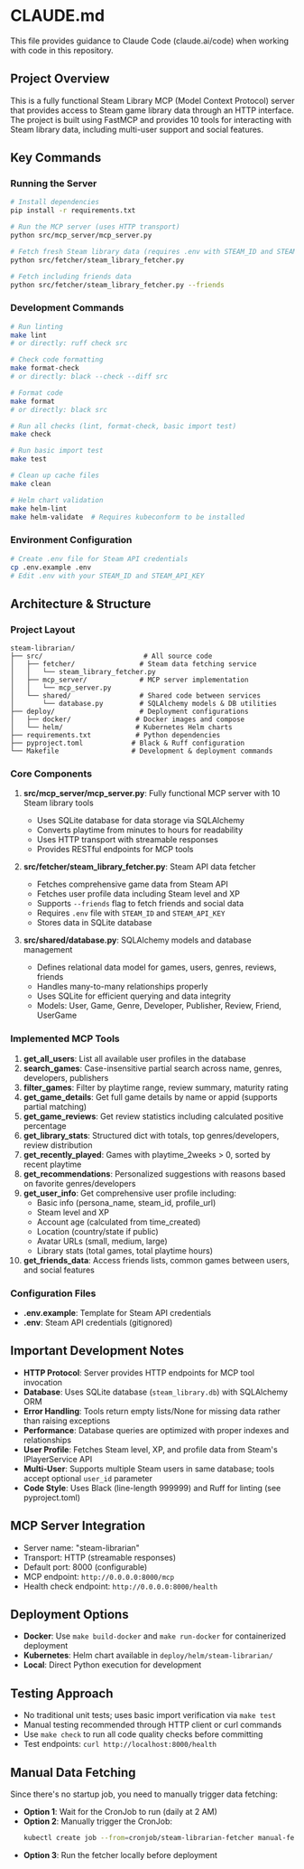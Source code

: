 # CLAUDE.md

This file provides guidance to Claude Code (claude.ai/code) when working with code in this repository.

## Project Overview

This is a fully functional Steam Library MCP (Model Context Protocol) server that provides access to Steam game library data through an HTTP interface. The project is built using FastMCP and provides 10 tools for interacting with Steam library data, including multi-user support and social features.

## Key Commands

### Running the Server
```bash
# Install dependencies
pip install -r requirements.txt

# Run the MCP server (uses HTTP transport)
python src/mcp_server/mcp_server.py

# Fetch fresh Steam library data (requires .env with STEAM_ID and STEAM_API_KEY)
python src/fetcher/steam_library_fetcher.py

# Fetch including friends data
python src/fetcher/steam_library_fetcher.py --friends
```

### Development Commands
```bash
# Run linting
make lint
# or directly: ruff check src

# Check code formatting
make format-check
# or directly: black --check --diff src

# Format code
make format
# or directly: black src

# Run all checks (lint, format-check, basic import test)
make check

# Run basic import test
make test

# Clean up cache files
make clean

# Helm chart validation
make helm-lint
make helm-validate  # Requires kubeconform to be installed
```

### Environment Configuration
```bash
# Create .env file for Steam API credentials
cp .env.example .env
# Edit .env with your STEAM_ID and STEAM_API_KEY
```

## Architecture & Structure

### Project Layout
```
steam-librarian/
├── src/                         # All source code
│   ├── fetcher/                # Steam data fetching service
│   │   └── steam_library_fetcher.py
│   ├── mcp_server/             # MCP server implementation
│   │   └── mcp_server.py
│   └── shared/                 # Shared code between services
│       └── database.py         # SQLAlchemy models & DB utilities
├── deploy/                     # Deployment configurations
│   ├── docker/                # Docker images and compose
│   └── helm/                  # Kubernetes Helm charts
├── requirements.txt           # Python dependencies
├── pyproject.toml            # Black & Ruff configuration
└── Makefile                  # Development & deployment commands
```

### Core Components

1. **src/mcp_server/mcp_server.py**: Fully functional MCP server with 10 Steam library tools
   - Uses SQLite database for data storage via SQLAlchemy
   - Converts playtime from minutes to hours for readability
   - Uses HTTP transport with streamable responses
   - Provides RESTful endpoints for MCP tools

2. **src/fetcher/steam_library_fetcher.py**: Steam API data fetcher
   - Fetches comprehensive game data from Steam API
   - Fetches user profile data including Steam level and XP
   - Supports `--friends` flag to fetch friends and social data
   - Requires `.env` file with `STEAM_ID` and `STEAM_API_KEY`
   - Stores data in SQLite database

3. **src/shared/database.py**: SQLAlchemy models and database management
   - Defines relational data model for games, users, genres, reviews, friends
   - Handles many-to-many relationships properly
   - Uses SQLite for efficient querying and data integrity
   - Models: User, Game, Genre, Developer, Publisher, Review, Friend, UserGame

### Implemented MCP Tools

1. **get_all_users**: List all available user profiles in the database
2. **search_games**: Case-insensitive partial search across name, genres, developers, publishers
3. **filter_games**: Filter by playtime range, review summary, maturity rating
4. **get_game_details**: Get full game details by name or appid (supports partial matching)
5. **get_game_reviews**: Get review statistics including calculated positive percentage
6. **get_library_stats**: Structured dict with totals, top genres/developers, review distribution
7. **get_recently_played**: Games with playtime_2weeks > 0, sorted by recent playtime
8. **get_recommendations**: Personalized suggestions with reasons based on favorite genres/developers
9. **get_user_info**: Get comprehensive user profile including:
   - Basic info (persona_name, steam_id, profile_url)
   - Steam level and XP
   - Account age (calculated from time_created)
   - Location (country/state if public)
   - Avatar URLs (small, medium, large)
   - Library stats (total games, total playtime hours)
10. **get_friends_data**: Access friends lists, common games between users, and social features

### Configuration Files

- **.env.example**: Template for Steam API credentials
- **.env**: Steam API credentials (gitignored)

## Important Development Notes

- **HTTP Protocol**: Server provides HTTP endpoints for MCP tool invocation
- **Database**: Uses SQLite database (`steam_library.db`) with SQLAlchemy ORM
- **Error Handling**: Tools return empty lists/None for missing data rather than raising exceptions
- **Performance**: Database queries are optimized with proper indexes and relationships
- **User Profile**: Fetches Steam level, XP, and profile data from Steam's IPlayerService API
- **Multi-User**: Supports multiple Steam users in same database; tools accept optional `user_id` parameter
- **Code Style**: Uses Black (line-length 999999) and Ruff for linting (see pyproject.toml)

## MCP Server Integration

- Server name: "steam-librarian"
- Transport: HTTP (streamable responses)
- Default port: 8000 (configurable)
- MCP endpoint: `http://0.0.0.0:8000/mcp`
- Health check endpoint: `http://0.0.0.0:8000/health`

## Deployment Options

- **Docker**: Use `make build-docker` and `make run-docker` for containerized deployment
- **Kubernetes**: Helm chart available in `deploy/helm/steam-librarian/`
- **Local**: Direct Python execution for development

## Testing Approach

- No traditional unit tests; uses basic import verification via `make test`
- Manual testing recommended through HTTP client or curl commands
- Use `make check` to run all code quality checks before committing
- Test endpoints: `curl http://localhost:8000/health`

## Manual Data Fetching

Since there's no startup job, you need to manually trigger data fetching:
- **Option 1**: Wait for the CronJob to run (daily at 2 AM)
- **Option 2**: Manually trigger the CronJob:
  ```bash
  kubectl create job --from=cronjob/steam-librarian-fetcher manual-fetch-$(date +%s)
  ```
- **Option 3**: Run the fetcher locally before deployment